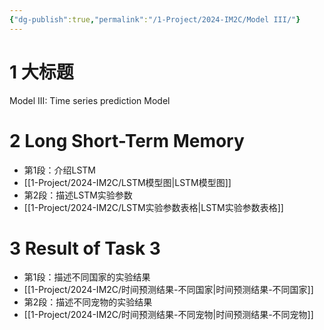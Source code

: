 ```yaml
---
{"dg-publish":true,"permalink":"/1-Project/2024-IM2C/Model III/"}
---
```


# 1 大标题
Model III: Time series prediction Model
# 2 Long Short-Term Memory
- 第1段：介绍LSTM
- [[1-Project/2024-IM2C/LSTM模型图\|LSTM模型图]]
- 第2段：描述LSTM实验参数
- [[1-Project/2024-IM2C/LSTM实验参数表格\|LSTM实验参数表格]]
# 3 Result of Task 3
- 第1段：描述不同国家的实验结果
- [[1-Project/2024-IM2C/时间预测结果-不同国家\|时间预测结果-不同国家]]
- 第2段：描述不同宠物的实验结果
- [[1-Project/2024-IM2C/时间预测结果-不同宠物\|时间预测结果-不同宠物]]

